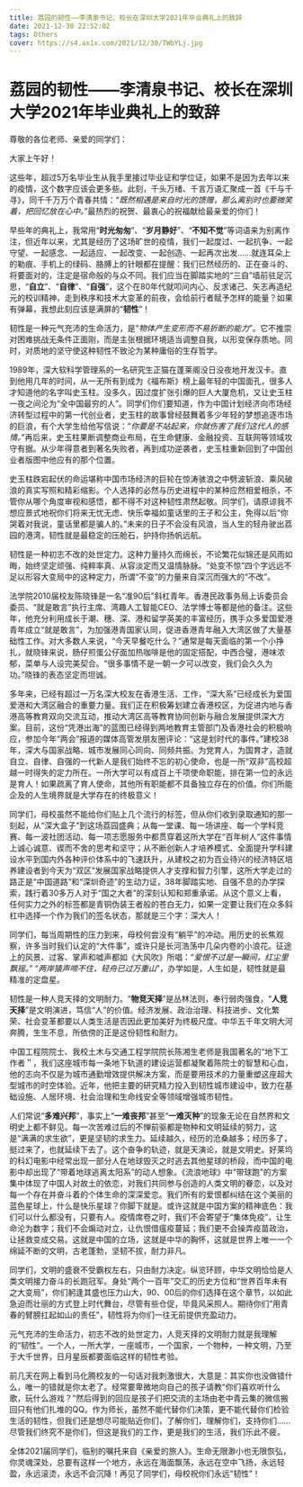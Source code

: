 ```yaml
---
title: 荔园的韧性——李清泉书记、校长在深圳大学2021年毕业典礼上的致辞
date: 2021-12-30 22:52:02
tags: Others
cover: https://s4.ax1x.com/2021/12/30/TWbYLj.jpg
---
```

# 荔园的韧性——李清泉书记、校长在深圳大学2021年毕业典礼上的致辞

尊敬的各位老师、亲爱的同学们：

大家上午好！

这些年，超过5万名毕业生从我手里接过毕业证和学位证，如果不是因为去年以来的疫情，这个数字应该会更多些。此刻，千头万绪、千言万语汇聚成一首《千与千寻》，同千千万万个青春共情：“*既然相遇是来自时光的馈赠，那么离别时也要微笑着，把回忆放在心中。*”最热烈的祝贺、最衷心的祝福献给最亲爱的你们！

早些年的典礼上，我常用“**时光匆匆**”、“**岁月静好**”、“**不知不觉**”等词语来为别离作注，但近年以来，尤其是经历了这场旷世的疫情，我们一起度过、一起抗争、一起守望、一起感念、一起适应、一起改变、一起创造、一起再次出发……就连耳朵上的勒痕、手机上的绿码、胳膊上的针眼都在提醒：我们已然经历的、正在奋斗的、将要面对的，注定是宿命般的与众不同。我们应当在脚踏实地的“三自”墙前驻足沉思，“**自立**”、“**自律**”、“**自强**”，这个在80年代就叩问内心、反求诸己、矢志再造纪元的校训精神，走到秩序和技术大变革的前夜，会给前行者赋予怎样的能量？如果有弹幕，我想此刻应该是满屏的“**韧性**”！

韧性是一种元气充沛的生命活力，是“*物体产生变形而不易折断的能力*”。它不推崇对困难挑战无条件正面刚，而是主张根据环境适当调整自我，以形变保存质地。同时，对质地的坚守使这种韧性不致沦为某种庸俗的生存哲学。

1989年，深大软科学管理系的一名研究生正猫在蓬莱阁没日没夜地开发汉卡。直到他用几年的时间，从一无所有到成为《福布斯》榜上最年轻的中国面孔，很多人才知道他的名字叫史玉柱。没多久，因过度扩张引爆的巨人大厦危机，又让史玉柱一夜之间沦为“全中国最穷的人”。同学们你们要知道，作为中国计划经济向市场经济转型过程中的第一代创业者，史玉柱的故事曾经鼓舞着多少年轻的梦想追逐市场的巨浪，有个大学生给他写信说：“*你要是不站起来，你就伤害了我们这代人的感情。*”再后来，史玉柱果断调整商业布局，在生命健康、金融投资、互联网等领域攻守有据。从少年得意者到著名失败者，再到成功逆袭者，史玉柱重新回到了中国创业者版图中他应有的那个位置。

史玉柱跌宕起伏的命运堪称中国市场经济的巨轮在惊涛骇浪之中劈波斩浪、乘风破浪的真实写照和精彩缩影。个人选择的必然与历史进程中的某种应然相爱相杀，不管你从哪个角度审视和感悟，都不得不对这种韧性肃然起敬。同学们，请原谅我不想应景式地祝你们将来无忧无虑、快乐幸福如童话里的王子和公主，免得以后“你哭着对我说，童话里都是骗人的。”未来的日子不会没有风浪，当人生的轻舟驶出荔园的港湾，韧性就是最稳定的压舱石，护持你扬帆远航。

韧性是一种初志不改的处世定力。这种力量持久而绵长，不论繁花似锦还是风雨如晦，始终坚定顽强、纯粹率真、从容淡定而又温情脉脉。“处变不惊”四个字远远不足以形容大变局中的这种定力，所谓“不变”的力量来自深沉而强大的“不改”。

法学院2010届校友陈晓锋是一名“准90后”斜杠青年。香港民政事务局上诉委员会委员、“就是敢言”执行主席、湾趣人工智能CEO、法学博士等都是他的备注。这些年，他充分利用成长于潮、穗、深、港和留学英美的丰富经历，携手众多爱国爱港青年成立“就是敢言”，为加强港青国家认同，促进香港青年融入大湾区做了大量基础性工作。对大多数人来说，“今天早餐吃什么？”通常是每天面临的第一个小挣扎，就晓锋来说，肠仔煎蛋公仔面加热咖啡是他的固定搭配，中西合璧，港味浓郁，菜单与人设完美契合。“很多事情不是一朝一夕可以改变，我们会久久为功。”晓锋的表态坚定而坦诚。

多年来，已经有超过一万名深大校友在香港生活、工作，“深大系”已经成长为爱国爱港和大湾区融合的重要力量。我们正在积极筹划建立香港校区，为促进内地与香港高等教育双向交流互动，推动大湾区高等教育协同创新与融合发展提供深大方案。目前，这份“凭港出海”的蓝图已经得到两地教育主管部门及香港社会的积极响应，参加今年“两会”报道的媒体高管发朋友圈评论：“这是划时代的事件。”建校38年，深大与国家战略、城市发展同心同向、同频共振。为党育人，为国育才，造就自立、自律、自强的一代新人是我们始终不忘的初心使命，也是一所“双非”高校超越一时得失的定力所在。一所大学可以有成百上千项使命职能，排在第一位的永远是育人！如果疏离了育人使命，其他所有职能都不具备独立存在的价值。你们所能企及的人生境界就是大学存在的终极意义！

同学们，母校虽然不能给你们贴上几个流行的标签，但从你们收到录取通知的那一刻起，从“深大盒子”到这场荔园盛典；从每一堂课、每一场讲座、每一个学科竞赛、每一波社团活动、每一项志愿服务中都贯穿着这所大学在“百年树人”这件事情上诚心诚意、锲而不舍的思考和坚守；从不断创新人才培养模式、全面提升学科建设水平到国内外各种评价体系中的飞速跃升，从建校之初为百业待兴的经济特区培养建设者到今天为“双区”发展国家战略提供人才支撑和智力引擎，这所大学走过的路正是“中国道路”和“深圳奇迹”的生动力证，38年脚踏实地、自强不息的办学探索，践行着30多万人对于“国之大者”的深刻认知和郑重承诺。从这个意义上看，任何实力之外的标签都是青铜伪装王者般的苍白无力，如果一定要让我们在众多斜杠中选择一个作为我们的签名状态，那就是三个字：深大人！

同学们，每当周期性的压力到来，母校何尝没有“躺平”的冲动。用历史的长焦观察，许多当时我们认定的“大件事”，或许只是长河浩荡中几朵内卷的小浪花。征途上的风景、过客、掌声和嘘声都如《大风吹》所唱：“*爱恨不过是一瞬间，红尘里飘摇。*” “*两岸猿声啼不住，轻舟已过万重山*”，办学如是，人生如是，韧性就是最精准的定盘星。

韧性是一种人竞天择的文明耐力。“**物竞天择**”是丛林法则，奉行弱肉强食，“**人竞天择**”是文明演进，笃信“人”的价值。经济发展、政治治理、科技进步、文化繁荣、社会变革都要以人类生活是否因此更加美好为终极尺度。中华五千年文明大河奔腾，生生不息，所依傍的正是这份韧性和耐力。

中国工程院院士、我校土木与交通工程学院院长陈湘生老师是我国著名的“地下工作者＂，我们这座城市每一条地下轨道的建设运营都凝聚着陈院士的智慧和心血，他的志向不仅是为城市通勤增效提供解决方案，而是要用技术的力量重塑这座超大型城市的时空体验。近年，他把主要的研究精力投入到韧性城市建设中，致力在基础设施、人居环境、社会治理和生命线安全等领域增强城市韧性。

人们常说“**多难兴邦**”，事实上“**一难丧邦**”甚至“**一难灭种**”的现象无论在自然界和文明史上都不鲜见。每一次苦难过后的不惮前驱都是物种和文明延续的努力，这是“满满的求生欲”，更是坚韧的求生力。延续越久，经历的沧桑越多；经历多了，挺过来了，也就延续下去了。这个奋争的轨迹，就是天演论，就是文明史。好莱坞的科幻电影中经常出现一部分人在地球毁灭之时逃去其他星球的桥段，而中国的电影中却出现了“带着地球逃离太阳系”的动人想象。《流浪地球》中“带球跑”的方案集中体现了中国人对故土的依恋，对我们共同参与创造的人类文明的眷恋，以及对每一个存在并奋斗着的个体生命的深深爱恋。我们所有的爱恨都纠结在这个美丽的蓝色星球上，什么是快乐星球？你脚下就是。或许这就是中国方案的精神底色：我们可以什么都没有，只要有人。疫情席卷之时，我们不会寄望于“集体免疫”，让生命沦为数字；我们不会煽动对立，让仇恨借瘟疫蔓延；我们更不会操弄疫苗政治，让拯救变成交易。这就是中国的立场，这就是中华的胸怀，这就是世界上唯一一个绵延不断的文明，古老蓬勃，坚韧不拔，耐力非凡。

同学们，文明的盛衰不受霸权左右，只由耐力决定。纵览环顾，中华文明恰恰是人类文明接力奋斗的长跑冠军。身处“两个一百年”交汇的历史方位和“世界百年未有之大变局”，你们躬逢其盛也压力山大，90、00后的你们选择在这个章节，以如此急迫而壮丽的方式登上时代舞台，尽管有些仓促，毕竟风采照人。期待你们“用青春的臂膀扛起如山的责任”，韧性将为你们一往无前提供充盈动力。

元气充沛的生命活力，初志不改的处世定力，人竞天择的文明耐力就是我理解的“韧性”。一个人，一所大学，一座城市，一个国家，一个物种，一种文明，乃至于大千世界，日月星辰都要面临这样的韧性考验。

前几天在网上看到马化腾校友的一句话对我刺激很大，大意是：其实你也没做错什么，唯一的错就是你太老了。经常要卑微地向自己的孩子请教“你们喜欢听什么歌，玩什么游戏？”然后得到的回应是孩子们把交流的主场由老中青云集的微信搬回只有他们扎堆的QQ。作为师长，虽然不能代替你们决策，更不能代替你们检验生活的韧性，但我们还是想尽可能贴近你们，了解你们，理解你们，支持你们……尽管我们终究不是你们，但这是我们的工作，更是我们的生活，我们乐此不疲。

全体2021届同学们，临别的嘱托来自《亲爱的旅人》。生命无限渺小也无限恢弘，你灵魂深处，总要有这样一个地方，永远在海面飘荡，永远在空中飞扬，永远轻盈，永远滚烫，永远不会沉降！再见了同学们，母校祝你们永远“韧性”！